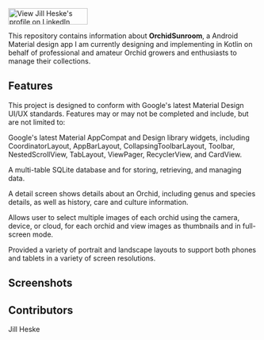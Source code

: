 <a href="https://www.linkedin.com/pub/jill-heske/13/836/635">
                <img src="https://static.licdn.com/scds/common/u/img/webpromo/btn_viewmy_160x33.png" width="160" height="33" border="0" alt="View Jill Heske's profile on LinkedIn"></a>

 This repository contains information about **OrchidSunroom**, a Android Material design app I am currently designing and implementing in Kotlin on behalf of professional and amateur Orchid growers and enthusiasts to manage their collections.

 ## Features

This project is designed to conform with Google's latest Material Design UI/UX standards. Features may or may not be completed and include, but are not limited to:

Google's latest Material AppCompat and Design library widgets, including CoordinatorLayout, AppBarLayout, CollapsingToolbarLayout, Toolbar, NestedScrollView, TabLayout, ViewPager, RecyclerView, and CardView.

A multi-table SQLite database and for storing, retrieving, and managing data.

A detail screen shows details about an Orchid, including genus and species details, as well as history, care and culture information.

Allows user to select multiple images of each orchid using the camera, device, or cloud, for each orchid and view images as thumbnails and in full-screen mode.  

Provided a variety of portrait and landscape layouts to support both phones and tablets in a variety of screen resolutions. 

## Screenshots

## Contributors

Jill Heske


